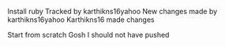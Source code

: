 Install ruby
Tracked by karthikns16yahoo
New changes made by karthikns16yahoo
Karthikns16 made changes

Start from scratch
Gosh I should not have pushed
